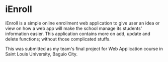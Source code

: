 # iEnroll

iEnroll is a simple online enrollment web application to give user an idea or view on how a web app will make the school manage its students' information easier. This application contains more on add, update and delete functions; without those complicated stuffs.

This was submitted as my team's final project for Web Application course in Saint Louis University, Baguio City.
